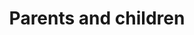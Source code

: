 ---
banner:
  content: 'You can set this component to ''display: true'' to show a banner at the
    top of the page.'
  display: false
  heading: This is a place to place urgent information
layout: category
name: parents-and-children
owner: CDC
questions:
- are-symptoms-of-covid-19-different-in-children
- can-parents-pick-up-meals-for-their-kids-without-them-present
- can-schools-provide-home-delivery-of-meals
- can-schools-provide-multiple-meals-at-once
- can-schools-serve-meals-while-they-are-closed
- do-school-meals-still-have-to-meet-nutrition-requirements
- how-can-i-keep-my-children-healthy
- how-can-i-protect-my-child-from-covid-19
- how-can-my-family-cope-with-added-stress
- how-do-i-prepare-my-child-for-an-outbreak
- how-should-parents-talk-to-children-about-covid19
- child-with-special-healthcare-need-higher-risk
- should-children-wear-face-masks
- should-outdoor-playgrounds-be-cleaned-and-disinfected
- what-action-is-being-taken-to-ensure-children-have-food-while-schools-are-closed
- additional-steps-child-special-healthcare-need
- what-to-do-if-child-has-difficulty-adjusting
- what-if-child-needs-to-go-to-hospital
- what-if-child-or-someone-in-home-is-sick
- what-if-child-underlying-symptoms-get-worse
- what-is-multisystem-inflammatory-syndrome-in-children
- are-children-at-risk
- while-school-is-out-can-my-child-hang-with-friend
- while-school-is-out-how-can-i-help-my-child-continue-learning
- while-school-is-out-should-i-limit-time-with-older-adults
- while-school-is-out-will-kids-have-access-to-meals
redirect_from:
- /k12-childcare/planning-and-preparedness/
- /k12-childcare/recent-travel/
- /k12-childcare/school-dismissals/
- /k12-childcare/how-should-my-school-prepare-no-transmission/
- /k12-childcare/school-attended-before-diagnosed/
- /k12-childcare/school-prepare-minimal-moderate/
- /k12-childcare/should-my-school-screen-students-for-cases-of-covid-19/
- /k12-childcare/substantial-community-transmission/
- /k12-childcare/what-can-staff-and-students-do/
- /k12-childcare/what-resources-does-cdc-have-available-to-share-with-staff-students-and-parents/
- /k12-childcare/what-should-i-consider-as-i-plan/
- /k12-childcare/what-should-i-do-if-my-school-experiences-increased-rates-of-absenteeism/
- /k12-childcare/what-should-i-include-emergency-operations/
- /k12-childcare/what-steps-should-my-school-take-if-a-student-or-staff-member-shows-symptoms-of-covid-19/
- /k12-childcare/school-recently-traveled-to-an-area-with-covid-19/
- /k12-childcare/if-schools-are-dismissed-students-keep-learning/
- /k12-childcare/school-dismissal-what-else-should-i-consider/
- /k12-childcare/what-should-my-school-consider-re-opening/
- /k12-childcare/when-should-i-dismiss/
- /k12-childcare/
title: Parents and children
---